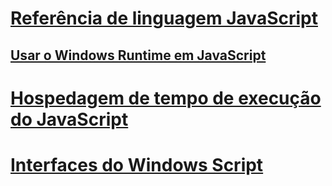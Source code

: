 # [Referência de linguagem JavaScript](javascript/javascript-language-reference.md)
## [Usar o Windows Runtime em JavaScript](jswinrt/using-the-windows-runtime-in-javascript.md)
# [Hospedagem de tempo de execução do JavaScript](chakra-hosting/javascript-runtime-hosting.md)
# [Interfaces do Windows Script](winscript/windows-script-interfaces.md)
